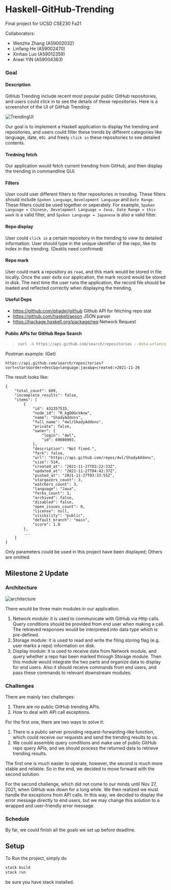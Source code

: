 # Haskell-GitHub-Trending  

Final project for UCSD CSE230 Fa21

Collaborators:

- Wenzhe Zhang (A59002032)
- Linfang He   (A59002470)
- Xinhao Luo (A59012359)
- Aiwei YIN (A59004363)


### Goal

#### Description

GitHub Trending include recent most popular public GitHub repositories, and users could click in to see the details of these repositories. Here is a screenshot of the UI of GitHub Trending:

![TrendingUI](./img/TrendingUI.png)

Our goal is to implement a Haskell application to display the trending and repositories, and users could filter these trends by different categories like language, date, etc. and freely `click in` these repositories to see detailed contents.

#### Tredning fetch

Our application would fetch current trending from GitHub, and then display the trending in commandline GUI. 

#### Filters

User could user different filters to filter repositories in trending. These filters should include `Spoken Language`, `Development Language` and `Date Range`. These filters could be used together or seperately. For example, `Spoken Language = Chinese, Development Language = Java, Date Range = this week` is a valid filter, and `Spoken Language = Japanese` is also a valid filter.

#### Repo display

User could `click in` a certain repository in the trending to view its detailed information. User should type in the unique identifier of the repo, like its index in the trending. (Deatils need confirmed)

#### Repo mark

User could mark a repository as `read`, and this mark would be stored in file locally. Once the user exits our application, the mark record would be stored in disk. The next time the user runs the application, the record file should be loaded and reflected correctly when displaying the trending.


#### Useful Deps

- https://github.com/phadej/github Github API for fetching repo stat
- https://github.com/haskell/aeson JSON parser
- https://hackage.haskell.org/package/req Network Request

#### Public APIs for GitHub Repo Search

> ```sh
> curl -G https://api.github.com/search/repositories --data-urlencode "sort=stars" --data-urlencode "order=desc" --data-urlencode "q=language:java"  --data-urlencode "q=created:>`date -v-7d '+%Y-%m-%d'`"
> ```

Postman example: (Get)

```shell
https://api.github.com/search/repositories?sort=stars&order=desc&q=language:java&q=created:>2021-11-26
```

The result looks like:

```
{
    "total_count": 609,
    "incomplete_results": false,
    "items": [
        {
            "id": 432357535,
            "node_id": "R_kgDOGcVAnw",
            "name": "ShadyAddons",
            "full_name": "4wl/ShadyAddons",
            "private": false,
            "owner": {
                "login": "4wl",
                "id": 69080903,
            },
            "description": "Not fixed.",
            "fork": false,
            "url": "https://api.github.com/repos/4wl/ShadyAddons",
            "size": 514,
            "created_at": "2021-11-27T03:22:33Z",
            "updated_at": "2021-11-27T04:42:37Z",
            "pushed_at": "2021-11-27T03:33:55Z",
            "stargazers_count": 3,
            "watchers_count": 3,
            "language": "Java",
            "forks_count": 1,
            "archived": false,
            "disabled": false,
            "open_issues_count": 0,
            "license": null,
            "visibility": "public",
            "default_branch": "main",
            "score": 1.0
        },
        ...
    ]
}     
```

Only parameters could be used in this project have been displayed; Others are omitted.



## Milestone 2 Update

### Architecture

![architecture](./img/architecture.png)

There would be three main modules in our application.

1. Network module: it is used to communicate with GitHub via Http calls. Query conditions should be provided from end user when making a call. The retrieved responses would be interpreted into data type which is pre-defined.
2. Storage module: it is used to read and write the filing storing flag (e.g. user marks a repo) information on disk.
3. Display module: it is used to receive data from Network module, and query whether a repo has been marked through Storage module. Then this module would integrate the two parts and organize data to display for end users. Also it should receive commands from end users, and pass these commands to relevant downstream modules.

### Challenges

There are mainly two challenges:

1. There are no public GitHub trending APIs.
2. How to deal with API call exceptions.

For the first one, there are two ways to solve it:

1. There is a public server providing request-forwarding-like function, which could receive our requests and send the trending results to us.
2. We could assemble query conditions and make use of public GitHub repo query APIs, and we should process the returned data to retrieve trending results.

The first one is much easier to operate, however, the second is much more stable and reliable. So in the end, we decided to move forward with the second solution.

For the second challenge, which did not come to our minds until Nov 27, 2021, when GitHub was down for a long while. We then realized we must handle the exceptions from API calls. In this way, we decided to display the error message directly to end users, but we may change this solution to a wrapped and user-friendly error message.

### Schedule

By far, we could finish all the goals we set up before deadline.

## Setup

To Run the project, simply do

```bash
stack build
stack run
```

be sure you have stack installed.